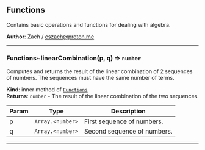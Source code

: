 <a name="module_Functions"></a>

## Functions
Contains basic operations and functions for dealing with algebra.

**Author**: Zach / <cszach@proton.me>  

* * *

<a name="module_Functions..linearCombination"></a>

### Functions~linearCombination(p, q) ⇒ <code>number</code>
Computes and returns the result of the linear combination of 2 sequences
of numbers. The sequences must have the same number of terms.

**Kind**: inner method of [<code>Functions</code>](#module_Functions)  
**Returns**: <code>number</code> - The result of the linear combination of the two sequences  

| Param | Type | Description |
| --- | --- | --- |
| p | <code>Array.&lt;number&gt;</code> | First sequence of numbers. |
| q | <code>Array.&lt;number&gt;</code> | Second sequence of numbers. |


* * *

